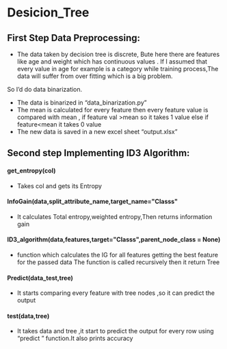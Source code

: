 # Desicion_Tree
## First Step Data Preprocessing:

* The data taken by decision tree is discrete, Bute here there are features
like age and weight which has continuous values .
If I assumed that every value in age for example is a category while
training process,The data will suffer from over fitting which is a big
problem.

So I’d do data binarization.
* The data is binarized in “data_binarization.py”
* The mean is calculated for every feature then every feature value is
compared with mean , if feature val >mean so it takes 1 value else if
feature<mean it takes 0 value
* The new data is saved in a new excel sheet “output.xlsx”

## Second step Implementing ID3 Algorithm:
#### get_entropy(col)
* Takes col and gets its Entropy
#### InfoGain(data,split_attribute_name,target_name="Classs"
* It calculates Total entropy,weighted entropy,Then returns information gain
#### ID3_algorithm(data,features,target="Classs",parent_node_class = None)
* function which calculates the IG for all features getting the best feature for the passed data The function is called recursively then it return Tree
#### Predict(data_test,tree)
* It starts comparing every feature with tree nodes ,so it can predict the output
#### test(data,tree)
* It takes data and tree ,it start to predict the output for every row using “predict ” function.It also prints accuracy
